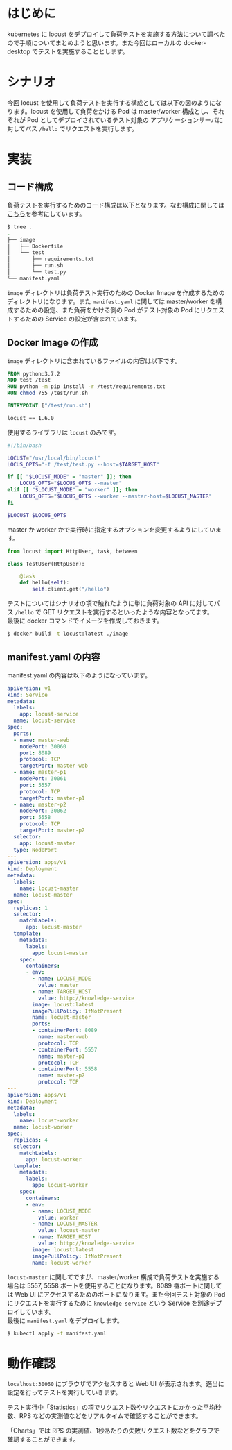 # はじめに
kubernetes に locust をデプロイして負荷テストを実施する方法について調べたので手順についてまとめようと思います。また今回はローカルの docker-desktop でテストを実施することとします。

# シナリオ
今回 locust を使用して負荷テストを実行する構成としては以下の図のようになります。locust を使用して負荷をかける Pod は master/worker 構成とし、それぞれが Pod としてデプロイされているテスト対象の アプリケーションサーバに対してパス `/hello` でリクエストを実行します。

# 実装

## コード構成
負荷テストを実行するためのコード構成は以下となります。なお構成に関しては[こちら](https://github.com/GoogleCloudPlatform/distributed-load-testing-using-kubernetes)を参考にしています。
```sh
$ tree .
.
├── image
│   ├── Dockerfile
│   └── test
│       ├── requirements.txt
│       ├── run.sh
│       └── test.py
└── manifest.yaml
```
`image` ディレクトリは負荷テスト実行のための Docker Image を作成するためのディレクトリになります。また `manifest.yaml` に関しては master/worker を構成するための設定、また負荷をかける側の Pod がテスト対象の Pod にリクエストするための Service の設定が含まれています。

## Docker Image の作成
`image` ディレクトリに含まれているファイルの内容は以下です。
```Dockerfile
FROM python:3.7.2
ADD test /test
RUN python -m pip install -r /test/requirements.txt
RUN chmod 755 /test/run.sh

ENTRYPOINT ["/test/run.sh"] 
```
```requirements.txt
locust == 1.6.0
```
使用するライブラリは `locust` のみです。
```sh:run.sh
#!/bin/bash

LOCUST="/usr/local/bin/locust"
LOCUS_OPTS="-f /test/test.py --host=$TARGET_HOST"

if [[ "$LOCUST_MODE" = "master" ]]; then
    LOCUS_OPTS="$LOCUS_OPTS --master"
elif [[ "$LOCUST_MODE" = "worker" ]]; then
    LOCUS_OPTS="$LOCUS_OPTS --worker --master-host=$LOCUST_MASTER"
fi

$LOCUST $LOCUS_OPTS
```
master か worker かで実行時に指定するオプションを変更するようにしています。
```py:test/test.py
from locust import HttpUser, task, between

class TestUser(HttpUser):

    @task
    def hello(self):
        self.client.get("/hello")
```
テストについてはシナリオの項で触れたように単に負荷対象の API に対してパス `/hello` で GET リクエストを実行するといったような内容となってます。<br>
最後に docker コマンドでイメージを作成しておきます。
```sh
$ docker build -t locust:latest ./image
```

## manifest.yaml の内容
manifest.yaml の内容は以下のようになっています。
```yaml:manifest.yaml
apiVersion: v1
kind: Service
metadata:
  labels:
    app: locust-service
  name: locust-service
spec:
  ports:
  - name: master-web
    nodePort: 30060
    port: 8089
    protocol: TCP
    targetPort: master-web
  - name: master-p1
    nodePort: 30061
    port: 5557
    protocol: TCP
    targetPort: master-p1
  - name: master-p2
    nodePort: 30062
    port: 5558
    protocol: TCP
    targetPort: master-p2
  selector:
    app: locust-master
  type: NodePort
---
apiVersion: apps/v1
kind: Deployment
metadata:
  labels:
    name: locust-master
  name: locust-master
spec:
  replicas: 1
  selector:
    matchLabels:
      app: locust-master
  template:
    metadata:
      labels:
        app: locust-master
    spec:
      containers:
      - env:
        - name: LOCUST_MODE
          value: master
        - name: TARGET_HOST
          value: http://knowledge-service
        image: locust:latest
        imagePullPolicy: IfNotPresent
        name: locust-master
        ports:
        - containerPort: 8089
          name: master-web
          protocol: TCP
        - containerPort: 5557
          name: master-p1
          protocol: TCP
        - containerPort: 5558
          name: master-p2
          protocol: TCP
---
apiVersion: apps/v1
kind: Deployment
metadata:
  labels:
    name: locust-worker
  name: locust-worker
spec:
  replicas: 4
  selector:
    matchLabels:
      app: locust-worker
  template:
    metadata:
      labels:
        app: locust-worker
    spec:
      containers:
      - env:
        - name: LOCUST_MODE
          value: worker
        - name: LOCUST_MASTER
          value: locust-master
        - name: TARGET_HOST
          value: http://knowledge-service
        image: locust:latest
        imagePullPolicy: IfNotPresent
        name: locust-worker
```
`locust-master` に関してですが、master/worker 構成で負荷テストを実施する場合は 5557, 5558 ポートを使用することになります。8089 番ポートに関しては Web UI にアクセスするためのポートになります。また今回テスト対象の Pod にリクエストを実行するために `knowledge-service` という Service を別途デプロイしています。<br>
最後に `manifest.yaml` をデプロイします。
```sh
$ kubectl apply -f manifest.yaml
```

# 動作確認
`localhost:30060` にブラウザでアクセスすると Web UI が表示されます。適当に設定を行ってテストを実行していきます。

テスト実行中「Statistics」の項でリクエスト数やリクエストにかかった平均秒数、RPS などの実測値などをリアルタイムで確認することができます。

「Charts」では RPS の実測値、1秒あたりの失敗リクエスト数などをグラフで確認することができます。
